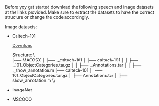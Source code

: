 Before yoy get started download the following speech and image datasets at the links provided. Make sure to extract the datasets to have the correct structure or change the code accordingly.

Image datasets:
* Caltech-101
  
  [Download](https://data.caltech.edu/records/mzrjq-6wc02)
  
  Structure:
\\\
├── MACOSX
│   ├── ._caltech-101
│   ├── caltech-101
│   │   ├── ._101_ObjectCategories.tar.gz
│   │   ├── ._Annotations.tar
│   │   ├── ._show_annotation.m
├── caltech-101
│   ├── 101_ObjectCategories.tar.gz
│   ├── Annotations.tar
│   ├── show_annotation.m
\\\
* ImageNet

* MSCOCO
